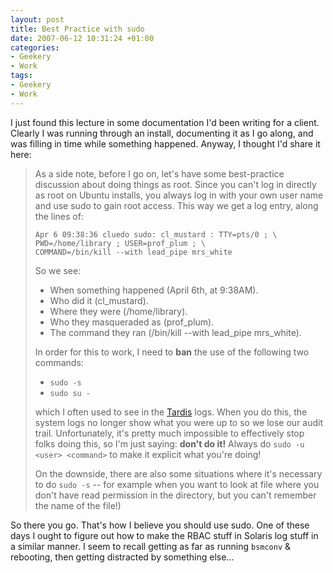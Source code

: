 ```yaml
---
layout: post
title: Best Practice with sudo
date: 2007-06-12 10:31:24 +01:00
categories:
- Geekery
- Work
tags:
- Geekery
- Work
---
```

I just found this lecture in some documentation I'd been writing for a client.  Clearly I was running through an install, documenting it as I go along, and was filling in time while something happened.  Anyway, I thought I'd share it here:

> As a side note, before I go on, let's have some best-practice
> discussion about doing things as root. Since you can't log in directly as root on Ubuntu installs,
> you always log in with your own user name and use sudo to gain root
> access. This way we get a log entry, along the lines of:
>
>     Apr 6 09:38:36 cluedo sudo: cl_mustard : TTY=pts/0 ; \
>     PWD=/home/library ; USER=prof_plum ; \
>     COMMAND=/bin/kill --with lead_pipe mrs_white
>
> So we see:
>
> * When something happened (April 6th, at 9:38AM).
> * Who did it (cl_mustard).
> * Where they were (/home/library).
> * Who they masqueraded as (prof_plum).
> * The command they ran (/bin/kill --with lead_pipe mrs_white).
>
> In order for this to work, I need to **ban** the use of the following
> two commands:
>
> * `sudo -s`
> * `sudo su -`
>
> which I often used to see in the [Tardis](http://www.tardis.ed.ac.uk/) logs. When you do this, the
> system logs no longer show what you were up to so we lose our audit
> trail.  Unfortunately, it's pretty much impossible to effectively stop folks doing
> this, so I'm just saying: **don't do it!** Always do `sudo -u <user>
> <command>` to make it explicit what you're doing!
>
> On the downside,
> there are also some situations where it's necessary to do `sudo -s` --
> for example when you want to look at file where you don't have read
> permission in the directory, but you can't remember the name of the
> file!)

So there you go.  That's how I believe you should use sudo.  One of these days I ought to figure out how to make the RBAC stuff in Solaris log stuff in a similar manner.  I seem to recall getting as far as running `bsmconv` & rebooting, then getting distracted by something else...
